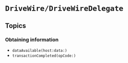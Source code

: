 #  ``DriveWire/DriveWireDelegate``

## Topics

### Obtaining information

- ``dataAvailable(host:data:)``
- ``transactionCompleted(opCode:)``
